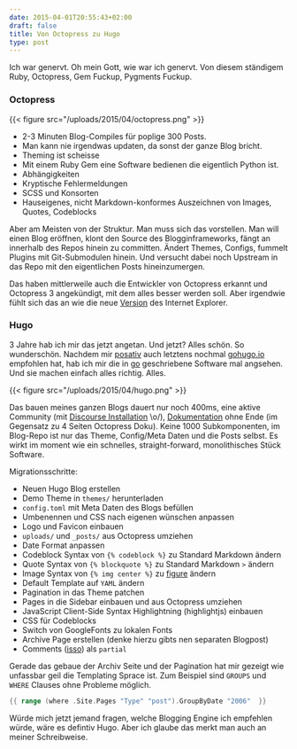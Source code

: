 ```yaml
---
date: 2015-04-01T20:55:43+02:00
draft: false
title: Von Octopress zu Hugo
type: post
---
```


Ich war genervt. Oh mein Gott, wie war ich genervt. Von diesem ständigem
Ruby, Octopress, Gem Fuckup, Pygments Fuckup.

### Octopress

{{< figure src="/uploads/2015/04/octopress.png" >}}

* 2-3 Minuten Blog-Compiles für poplige 300 Posts.
* Man kann nie irgendwas updaten, da sonst der ganze Blog bricht.
* Theming ist scheisse
* Mit einem Ruby Gem eine Software bedienen die eigentlich Python ist.
* Abhängigkeiten
* Kryptische Fehlermeldungen
* SCSS und Konsorten
* Hauseigenes, nicht Markdown-konformes Auszeichnen von Images, Quotes,
  Codeblocks

Aber am Meisten von der Struktur. Man muss sich das vorstellen. Man will
einen Blog eröffnen, klont den Source des Blogginframeworks, fängt an
innerhalb des Repos hinein zu committen. Ändert Themes, Configs,
fummelt Plugins mit Git-Submodulen hinein. Und versucht dabei noch Upstream
in das Repo mit den eigentlichen Posts hineinzumergen.

Das haben mittlerweile auch die Entwickler von Octopress erkannt und
Octopress 3 angekündigt, mit dem alles besser werden soll. Aber irgendwie
fühlt sich das an wie die neue
[Version](http://octopress.org/2015/01/15/octopress-3.0-is-coming/) des
Internet Explorer.

### Hugo

3 Jahre hab ich mir das jetzt angetan. Und jetzt? Alles schön. So wunderschön.
Nachdem mir [posativ](https://posativ.org) auch letztens nochmal [gohugo.io](https://gohugo.io)
empfohlen hat, hab ich mir die in [go](http://golang.org) geschriebene
Software mal angsehen. Und sie machen einfach alles richtig. Alles.

{{< figure src="/uploads/2015/04/hugo.png" >}}

Das bauen meines ganzen Blogs dauert nur noch 400ms, eine aktive
Community (mit [Discourse Installation](http://discuss.gohugo.io) \o/),
[Dokumentation](http://gohugo.io/overview/introduction/) ohne Ende (im Gegensatz zu 4 Seiten Octopress Doku). Keine
1000 Subkomponenten, im Blog-Repo ist nur das Theme, Config/Meta Daten und die
Posts selbst. Es wirkt im moment wie ein schnelles, straight-forward,
monolithisches Stück Software.

Migrationsschritte:

* Neuen Hugo Blog erstellen
* Demo Theme in `themes/` herunterladen
* `config.toml` mit Meta Daten des Blogs befüllen
* Umbenennen und CSS nach eigenen wünschen anpassen
* Logo und Favicon einbauen
* `uploads/` und `_posts/` aus Octopress umziehen
* Date Format anpassen
* Codeblock Syntax von `{% codeblock %}` zu Standard Markdown ändern
* Quote Syntax von `{% blockquote %}` zu Standard Markdown `>` ändern
* Image Syntax von `{% img center %}` zu
  [figure](http://gohugo.io/extras/shortcodes/) ändern
* Default Template auf `YAML` ändern
* Pagination in das Theme patchen
* Pages in die Sidebar einbauen und aus Octopress umziehen
* JavaScript Client-Side Syntax Highlightning (highlightjs) einbauen
* CSS für Codeblocks
* Switch von GoogleFonts zu lokalen Fonts
* Archive Page erstellen (denke hierzu gibts nen separaten Blogpost)
* Comments ([isso](https://posativ.org/isso)) als `partial`

Gerade das gebaue der Archiv Seite und der Pagination hat mir gezeigt wie
unfassbar geil die Templating Sprace ist. Zum Beispiel sind `GROUPS` und
`WHERE` Clauses ohne Probleme möglich.

``` go
{{ range (where .Site.Pages "Type" "post").GroupByDate "2006"  }}
```

Würde mich jetzt jemand fragen, welche Blogging Engine ich empfehlen würde,
wäre es defintiv Hugo. Aber ich glaube das merkt man auch an meiner
Schreibweise.
